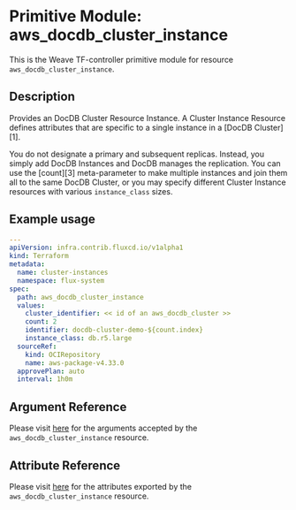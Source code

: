 
# Primitive Module: aws_docdb_cluster_instance

This is the Weave TF-controller primitive module for resource `aws_docdb_cluster_instance`.

## Description

Provides an DocDB Cluster Resource Instance. A Cluster Instance Resource defines
attributes that are specific to a single instance in a [DocDB Cluster][1].

You do not designate a primary and subsequent replicas. Instead, you simply add DocDB
Instances and DocDB manages the replication. You can use the [count][3]
meta-parameter to make multiple instances and join them all to the same DocDB
Cluster, or you may specify different Cluster Instance resources with various
`instance_class` sizes.

## Example usage

```yaml
---
apiVersion: infra.contrib.fluxcd.io/v1alpha1
kind: Terraform
metadata:
  name: cluster-instances
  namespace: flux-system
spec:
  path: aws_docdb_cluster_instance
  values:
    cluster_identifier: << id of an aws_docdb_cluster >>
    count: 2
    identifier: docdb-cluster-demo-${count.index}
    instance_class: db.r5.large
  sourceRef:
    kind: OCIRepository
    name: aws-package-v4.33.0
  approvePlan: auto
  interval: 1h0m
```

## Argument Reference

Please visit [here](https://registry.terraform.io/providers/hashicorp/aws/4.33.0/docs/resources/iam_policy#argument-reference) for the arguments accepted by the `aws_docdb_cluster_instance` resource.

## Attribute Reference

Please visit [here](https://registry.terraform.io/providers/hashicorp/aws/4.33.0/docs/resources/iam_policy#attributes-reference) for the attributes exported by the `aws_docdb_cluster_instance` resource.
